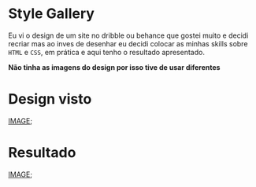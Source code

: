 # Style Gallery

Eu vi o design de um site no dribble ou behance que gostei muito e decidi recriar mas ao inves de desenhar eu decidi colocar as minhas skills sobre `HTML` e `CSS`, em prática e aqui tenho o resultado apresentado.


**Não tinha as imagens do design por isso tive de usar diferentes**
# Design visto
[IMAGE](ASSETS/IMAGES/Screenshot%20from%202021-09-03%2018-08-59.png);

# Resultado
[IMAGE](ASSETS/IMAGES/Screenshot%20from%202021-09-17%2017-16-44.png);